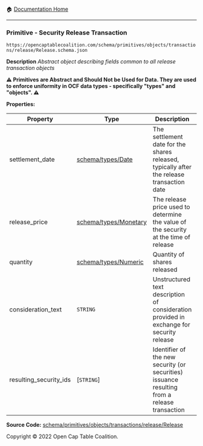 :house: [Documentation Home](/docs/README.md)

---

### Primitive - Security Release Transaction

`https://opencaptablecoalition.com/schema/primitives/objects/transactions/release/Release.schema.json`

**Description** _Abstract object describing fields common to all release transaction objects_

**:warning: Primitives are Abstract and Should Not be Used for Data. They are used to enforce uniformity in OCF data types - specifically "types" and "objects". :warning:**

**Properties:**

| Property               | Type                                                    | Description                                                                                  | Required   |
| ---------------------- | ------------------------------------------------------- | -------------------------------------------------------------------------------------------- | ---------- |
| settlement_date        | [schema/types/Date](/docs/schema/types/Date.md)         | The settlement date for the shares released, typically after the release transaction date    | `REQUIRED` |
| release_price          | [schema/types/Monetary](/docs/schema/types/Monetary.md) | The release price used to determine the value of the security at the time of release         | `REQUIRED` |
| quantity               | [schema/types/Numeric](/docs/schema/types/Numeric.md)   | Quantity of shares released                                                                  | `REQUIRED` |
| consideration_text     | `STRING`                                                | Unstructured text description of consideration provided in exchange for security release     | -          |
| resulting_security_ids | [`STRING`]                                              | Identifier of the new security (or securities) issuance resulting from a release transaction | `REQUIRED` |

**Source Code:** [schema/primitives/objects/transactions/release/Release](../../../../../schema/primitives/objects/transactions/release/Release.schema.json)

Copyright © 2022 Open Cap Table Coalition.
